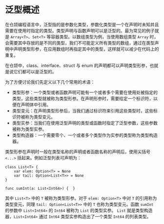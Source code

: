 # 泛型概述

在仓颉编程语言中，泛型指的是参数化类型，参数化类型是一个在声明时未知并且需要在使用时指定的类型。类型声明与函数声明可以是泛型的。最为常见的例子就是 `Array<T>`、`Set<T>` 等容器类型。以数组类型为例，当使用数组类型  `Array` 时，会需要其中存放的是不同的类型，我们不可能定义所有类型的数组，通过在类型声明中声明类型形参，在应用数组时再指定其中的类型，这样就可以减少在代码上的重复。

在仓颉中，class、interface、struct 与 enum 的声明都可以声明类型形参，也就是说它们都可以是泛型的。

为了方便讨论我们先定义以下几个常用的术语：

* 类型形参：一个类型或者函数声明可能有一个或者多个需要在使用处被指定的类型，这些类型就被称为类型形参。在声明形参时，需要给定一个标识符，以便在声明体中引用。
* 类型变元：在声明类型形参后，当我们通过标识符来引用这些类型时，这些标识符被称为类型变元。
* 类型实参：当我们在使用泛型声明的类型或函数时指定了泛型参数，这些参数被称为类型实参。
* 类型构造器：一个需要零个、一个或者多个类型作为实参的类型称为类型构造器。

类型形参在声明时一般在类型名称的声明或者函数名称的声明后，使用尖括号 `<...>` 括起来。例如泛型列表可声明为：

<!-- compile -->

```cangjie
class List<T> {
    var elem: Option<T> = None
    var tail: Option<List<T>> = None
}

func sumInt(a: List<Int64>) {  }
```

其中 `List<T>` 中的 `T` 被称为类型形参。对于 `elem: Option<T>` 中对 `T` 的引用称为类型变元，同理 `tail: Option<List<T>>` 中的 `T` 也称为类型变元。函数 `sumInt` 的参数中 `List<Int64>` 的 `Int64` 被称为 `List` 的类型实参。 `List` 就是类型构造器，`List<Int64>` 通过 `Int64` 类型实参构造出了一个类型 `Int64` 的列表类型。
